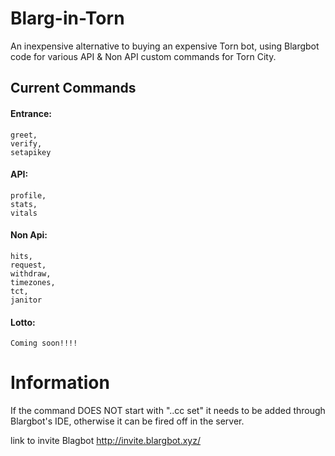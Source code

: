 # Blarg-in-Torn
An inexpensive alternative to buying an expensive Torn bot, using Blargbot code for various API & Non API custom commands for Torn City.

## Current Commands
#### Entrance:
```
greet,
verify,
setapikey
```


#### API:
```
profile, 
stats, 
vitals
```


#### Non Api:
```
hits,
request,
withdraw,
timezones,
tct,
janitor
```


#### Lotto: 
```
Coming soon!!!!
```

# Information
If the command DOES NOT start with "..cc set" it needs to be added through Blargbot's IDE, otherwise it can be fired off in the server. 

link to invite Blagbot
http://invite.blargbot.xyz/
